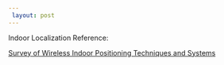 ```yaml
---
 layout: post
---
```


Indoor Localization Reference:

[Survey of Wireless Indoor Positioning Techniques and Systems](http://www.pitt.edu/~dtipper/2011/Survey1.pdf)
